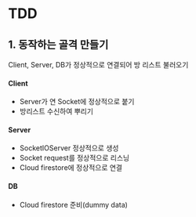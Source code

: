 # TDD
## 1. 동작하는 골격 만들기
Client, Server, DB가 정상적으로 연결되어 방 리스트 불러오기
#### Client
- Server가 연 Socket에 정상적으로 붙기
- 방리스트 수신하여 뿌리기
#### Server
- SocketIOServer 정상적으로 생성
- Socket request를 정상적으로 리스닝
- Cloud firestore에 정상적으로 연결
#### DB
- Cloud firestore 준비(dummy data)

